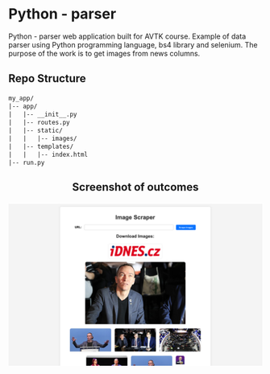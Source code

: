 # Python - parser
Python - parser web application built for AVTK course. Example of data parser using Python programming language, bs4 library and selenium. The purpose of the work is to get images from news columns.
## Repo Structure
```
my_app/
|-- app/
|   |-- __init__.py
|   |-- routes.py
|   |-- static/
|   |   |-- images/
|   |-- templates/
|   |   |-- index.html
|-- run.py

```
## <p align="center">Screenshot of outcomes</p>
<p align="center"><img src="https://github.com/bogdanvyzhlov/bachelor_dl/blob/main/app/static/outcome.png" alt="ER" width="600"/></p>
